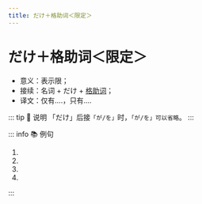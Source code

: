 ```yaml
---
title: だけ＋格助词＜限定＞
---
```

  
# だけ＋格助词＜限定＞
  
- 意义：表示限；
- 接续：名词 + だけ + [格助词](../../term/1-5-5.md)；
- 译文：仅有....，只有....

::: tip :bookmark: 说明
  「だけ」后接`「が/を」`时，`「が/を」可以省略`。
:::
  
::: info :books: 例句
  
1. <grammer-content sentence='[春節/しゅんせつ]のギョーザはいつもと[違っ/ちがっ]て、**[一つ/ひとつ]だけに**[特別/とくべつ]なものを[入れる/いれる]んです。' trans='春节的饺子和平时的不太一样，只放一个特别的饺子。' />
2. <grammer-content sentence='[子供/こども]は**[平仮名/ひらかな]だけで**[作文/さくぶん]を[書き/かき]ます。' trans='孩子只用平假名写作文。' />
3. <grammer-content sentence='**[王/おう]さんだけ（が）**[日本/にほん]に[行き/いき]ます。' trans='只有小王去日本。' />
4. <grammer-content sentence='うちのギョーザは**[白菜/はくさい]と[豚肉/ぶたにく]だけ（を）**入れいれます。' trans='我家的饺子只放白菜和猪肉。' />
  
:::
  